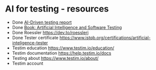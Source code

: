 # AI for testing - resources

* Done [AI-Driven testing report](https://learning.oreilly.com/library/view/ai-driven-testing/9781098105983/copyright-page01.html)
* Done [Book: Artificial Intelligence and Software Testing](https://www.amazon.com/Artificial-Intelligence-Software-Testing-Black/dp/1780175760/ref=sr_1_5?crid=28131IM8O7SAA&keywords=ai+testing&qid=1647032008&sprefix=ai+testing%2Caps%2C97&sr=8-5)
* Done Roessler https://dev.to/roesslerj
* Done Tester certificate https://www.istqb.org/certifications/artificial-inteligence-tester
* Testim education https://www.testim.io/education/
* Testim documentation https://help.testim.io/docs
* Testing about https://www.testim.io/about/
* Testim account
